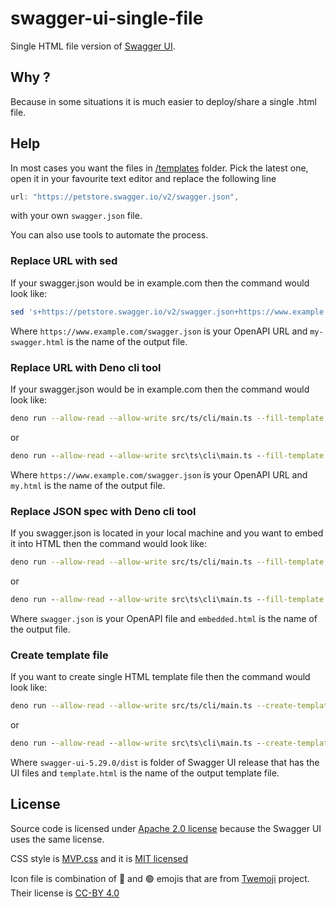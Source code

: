 # swagger-ui-single-file

Single HTML file version of [Swagger UI](https://github.com/swagger-api/swagger-ui).

## Why ?

Because in some situations it is much easier to deploy/share a single .html file.

## Help

In most cases you want the files in [/templates](/templates) folder. Pick the latest one, open it in your favourite text editor and replace the following line
```js
url: "https://petstore.swagger.io/v2/swagger.json",
```
with your own `swagger.json` file.

You can also use tools to automate the process.

### Replace URL with sed

If your swagger.json would be in example.com then the command would look like:

```bash
sed 's+https://petstore.swagger.io/v2/swagger.json+https://www.example.com/swagger.json+g' index-5-29.html > my-swagger.html
```
Where `https://www.example.com/swagger.json` is your OpenAPI URL and `my-swagger.html` is the name of the output file.

### Replace URL with Deno cli tool

If your swagger.json would be in example.com then the command would look like:

```bash
deno run --allow-read --allow-write src/ts/cli/main.ts --fill-template templates/index-5-29.html https://example.com/swagger.json my.html
```

or

```cmd
deno run --allow-read --allow-write src\ts\cli\main.ts --fill-template templates\index-5-29.html https://example.org/swagger.json my.html
```

Where `https://www.example.com/swagger.json` is your OpenAPI URL and `my.html` is the name of the output file.

### Replace JSON spec with Deno cli tool

If you swagger.json is located in your local machine and you want to embed it into HTML then the command would look like:

```bash
deno run --allow-read --allow-write src/ts/cli/main.ts --fill-template templates/index-5-29.html swagger.json embedded.html
```

or

```cmd
deno run --allow-read --allow-write src\ts\cli\main.ts --fill-template templates\index-5-29.html swagger.json embedded.html
```

Where `swagger.json` is your OpenAPI file and `embedded.html` is the name of the output file.

### Create template file

If you want to create single HTML template file then the command would look like:

```bash
deno run --allow-read --allow-write src/ts/cli/main.ts --create-template swagger-ui-5.29.0/dist template.html
```

or

```cmd
deno run --allow-read --allow-write src\ts\cli\main.ts --create-template swagger-ui-5.29.0\dist template.html
```

Where `swagger-ui-5.29.0/dist` is folder of Swagger UI release that has the UI files and `template.html` is the name of the output template file.

## License

Source code is licensed under [Apache 2.0 license](https://github.com/mcraiha/swagger-ui-single-file/blob/main/LICENSE) because the Swagger UI uses the same license.  

CSS style is [MVP.css](https://andybrewer.github.io/mvp/) and it is [MIT licensed](https://en.wikipedia.org/wiki/MIT_License)  

Icon file is combination of 💾 and 🟢 emojis that are from [Twemoji](https://github.com/jdecked/twemoji) project. Their license is [CC-BY 4.0](https://creativecommons.org/licenses/by/4.0/)